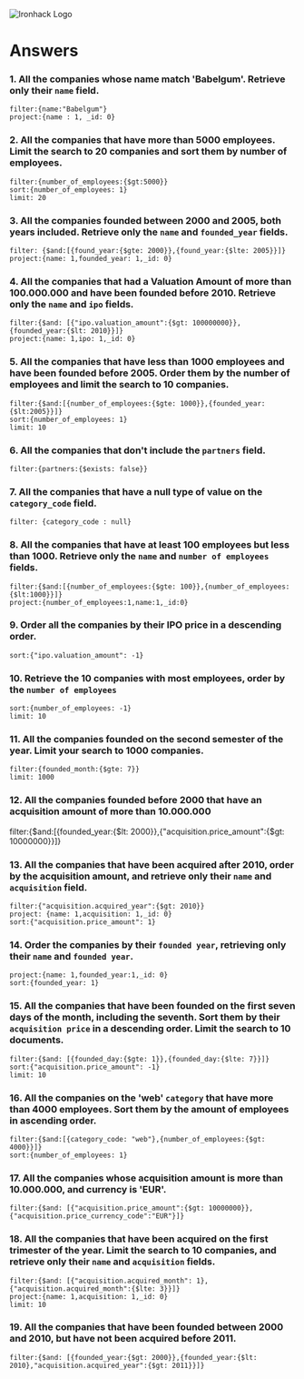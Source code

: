 ![Ironhack Logo](https://i.imgur.com/1QgrNNw.png)

# Answers

### 1. All the companies whose name match 'Babelgum'. Retrieve only their `name` field.
```
filter:{name:"Babelgum"}
project:{name : 1, _id: 0}
```

### 2. All the companies that have more than 5000 employees. Limit the search to 20 companies and sort them by **number of employees**.
```
filter:{number_of_employees:{$gt:5000}}
sort:{number_of_employees: 1}
limit: 20
```

### 3. All the companies founded between 2000 and 2005, both years included. Retrieve only the `name` and `founded_year` fields.
```
filter: {$and:[{found_year:{$gte: 2000}},{found_year:{$lte: 2005}}]}
project:{name: 1,founded_year: 1,_id: 0}
```

### 4. All the companies that had a Valuation Amount of more than 100.000.000 and have been founded before 2010. Retrieve only the `name` and `ipo` fields.
```
filter:{$and: [{"ipo.valuation_amount":{$gt: 100000000}},{founded_year:{$lt: 2010}}]}
project:{name: 1,ipo: 1,_id: 0}
```

### 5. All the companies that have less than 1000 employees and have been founded before 2005. Order them by the number of employees and limit the search to 10 companies.
```
filter:{$and:[{number_of_employees:{$gte: 1000}},{founded_year:{$lt:2005}}]}
sort:{number_of_employees: 1}
limit: 10
```

### 6. All the companies that don't include the `partners` field.
```
filter:{partners:{$exists: false}}
```

### 7. All the companies that have a null type of value on the `category_code` field.
```
filter: {category_code : null}
```

### 8. All the companies that have at least 100 employees but less than 1000. Retrieve only the `name` and `number of employees` fields.
```
filter:{$and:[{number_of_employees:{$gte: 100}},{number_of_employees:{$lt:1000}}]}
project:{number_of_employees:1,name:1,_id:0}
```

### 9. Order all the companies by their IPO price in a descending order.
```
sort:{"ipo.valuation_amount": -1}
```

### 10. Retrieve the 10 companies with most employees, order by the `number of employees`
```
sort:{number_of_employees: -1}
limit: 10
```

### 11. All the companies founded on the second semester of the year. Limit your search to 1000 companies.
```
filter:{founded_month:{$gte: 7}}
limit: 1000
```

### 12. All the companies founded before 2000 that have an acquisition amount of more than 10.000.000

filter:{$and:[{founded_year:{$lt: 2000}},{"acquisition.price_amount":{$gt: 10000000}}]}

### 13. All the companies that have been acquired after 2010, order by the acquisition amount, and retrieve only their `name` and `acquisition` field.
```
filter:{"acquisition.acquired_year":{$gt: 2010}}
project: {name: 1,acquisition: 1,_id: 0}
sort:{"acquisition.price_amount": 1}
```

### 14. Order the companies by their `founded year`, retrieving only their `name` and `founded year`.
```
project:{name: 1,founded_year:1,_id: 0}
sort:{founded_year: 1}
```

### 15. All the companies that have been founded on the first seven days of the month, including the seventh. Sort them by their `acquisition price` in a descending order. Limit the search to 10 documents.
```
filter:{$and: [{founded_day:{$gte: 1}},{founded_day:{$lte: 7}}]}
sort:{"acquisition.price_amount": -1}
limit: 10
```

### 16. All the companies on the 'web' `category` that have more than 4000 employees. Sort them by the amount of employees in ascending order.
```
filter:{$and:[{category_code: "web"},{number_of_employees:{$gt: 4000}}]}
sort:{number_of_employees: 1}
```

### 17. All the companies whose acquisition amount is more than 10.000.000, and currency is 'EUR'.
```
filter:{$and: [{"acquisition.price_amount":{$gt: 10000000}},{"acquisition.price_currency_code":"EUR"}]}
```

### 18. All the companies that have been acquired on the first trimester of the year. Limit the search to 10 companies, and retrieve only their `name` and `acquisition` fields.
```
filter:{$and: [{"acquisition.acquired_month": 1},{"acquisition.acquired_month":{$lte: 3}}]}
project:{name: 1,acquisition: 1,_id: 0}
limit: 10
```

### 19. All the companies that have been founded between 2000 and 2010, but have not been acquired before 2011.
```
filter:{$and: [{founded_year:{$gt: 2000}},{founded_year:{$lt: 2010},"acquisition.acquired_year":{$gt: 2011}}]}
```
